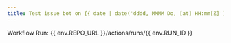 ```yaml
---
title: Test issue bot on {{ date | date('dddd, MMMM Do, [at] HH:mm[Z]') }}
---
```

Workflow Run: {{ env.REPO_URL }}/actions/runs/{{ env.RUN_ID }}
